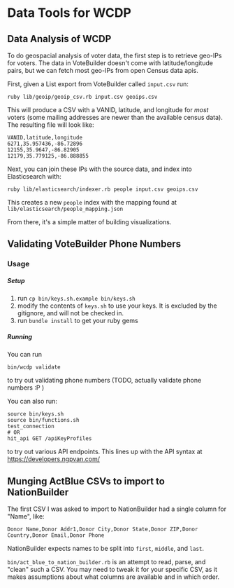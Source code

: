 # Data Tools for WCDP

## Data Analysis of WCDP

To do geospacial analysis of voter data, the first step is to retrieve geo-IPs for voters. The
data in VoteBuilder doesn't come with latitude/longitude pairs, but we can fetch most geo-IPs from
open Census data apis.

First, given a List export from VoteBuilder called `input.csv` run:

```
ruby lib/geoip/geoip_csv.rb input.csv geoips.csv
```

This will produce a CSV with a VANID, latitude, and longitude for _most_ voters (some mailing addresses are newer than the
available census data). The resulting file will look like:

```
VANID,latitude,longitude
6271,35.957436,-86.72896
12155,35.9647,-86.82905
12179,35.779125,-86.888855
```

Next, you can join these IPs with the source data, and index into Elasticsearch with:

```
ruby lib/elasticsearch/indexer.rb people input.csv geoips.csv
```

This creates a new `people` index with the mapping found at `lib/elasticsearch/people_mapping.json`

From there, it's a simple matter of building visualizations.

## Validating VoteBuilder Phone Numbers

### Usage

##### Setup

1. run `cp bin/keys.sh.example bin/keys.sh`
1. modify the contents of `keys.sh` to use your keys. It is excluded by the gitignore, and will not be checked in.
1. run `bundle install` to get your ruby gems

##### Running
You can run 

```
bin/wcdp validate
```

to try out validating phone numbers (TODO, actually validate phone numbers :P )

You can also run:

```
source bin/keys.sh
source bin/functions.sh
test_connection
# OR
hit_api GET /apiKeyProfiles
```

to try out various API endpoints. This lines up with the API syntax at https://developers.ngpvan.com/


## Munging ActBlue CSVs to import to NationBuilder

The first CSV I was asked to import to NationBuilder had a single column for "Name", like:

```
Donor Name,Donor Addr1,Donor City,Donor State,Donor ZIP,Donor Country,Donor Email,Donor Phone
```

NationBuilder expects names to be split into `first`, `middle`, and `last`.

`bin/act_blue_to_nation_builder.rb` is an attempt to read, parse, and "clean" such a CSV. You may need to tweak it for your
specific CSV, as it makes assumptions about what columns are available and in which order.
